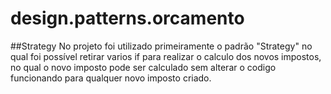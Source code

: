 # design.patterns.orcamento

##Strategy
No projeto foi utilizado primeiramente o padrão "Strategy" no qual foi possível retirar varios if para realizar o calculo dos novos impostos, no qual o novo imposto pode ser
calculado sem alterar o codigo funcionando para qualquer novo imposto criado. 
